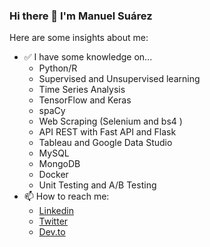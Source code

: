 ### Hi there 👋 I'm Manuel Suárez
  Here are some insights about me:
- ✅  I have some knowledge on...
  - Python/R
  - Supervised and Unsupervised learning 
  - Time Series Analysis
  - TensorFlow and Keras 
  - spaCy
  - Web Scraping (Selenium and bs4 ) 
  - API REST with Fast API and Flask
  - Tableau and Google Data Studio
  - MySQL
  - MongoDB
  - Docker 
  - Unit Testing and A/B Testing
- 📫  How to reach me: 
  - [Linkedin](https://www.linkedin.com/in/manuel-su%C3%A1rez-021)
  - [Twitter](https://twitter.com/ManuelS24832521)
  - [Dev.to](https://dev.to/mefardales)


